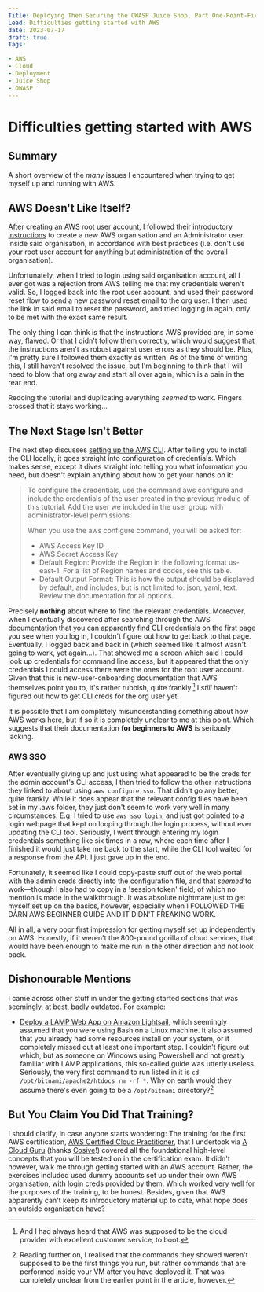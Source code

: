 ```yaml
---
Title: Deploying Then Securing the OWASP Juice Shop, Part One-Point-Five of ? 
Lead: Difficulties getting started with AWS
date: 2023-07-17
draft: true
Tags:

- AWS
- Cloud
- Deployment
- Juice Shop
- OWASP
---
```

# Difficulties getting started with AWS

## Summary

A short overview of the _many_ issues I encountered when trying to get myself up and running with AWS.

## AWS Doesn't Like Itself?

After creating an AWS root user account, I followed their [introductory instructions](https://aws.amazon.com/getting-started/guides/setup-environment/module-two/) to create a new AWS organisation and an Administrator user inside said organisation, in accordance with best practices (i.e. don't use your root user account for anything but administration of the overall organisation).

Unfortunately, when I tried to login using said organisation account, all I ever got was a rejection from AWS telling me that my credentials weren't valid.  So, I logged back into the root user account, and used their password reset flow to send a new password reset email to the org user.  I then used the link in said email to reset the password, and tried logging in again, only to be met with the exact same result.

The only thing I can think is that the instructions AWS provided are, in some way, flawed.  Or that I didn't follow them correctly, which would suggest that the instructions aren't as robust against user errors as they should be.  Plus, I'm pretty sure I followed them exactly as written.  As of the time of writing this, I still haven't resolved the issue, but I'm beginning to think that I will need to blow that org away and start all over again, which is a pain in the rear end.

Redoing the tutorial and duplicating everything _seemed_ to work.  Fingers crossed that it stays working...

## The Next Stage Isn't Better

The next step discusses [setting up the AWS CLI](https://aws.amazon.com/getting-started/guides/setup-environment/module-three/).  After telling you to install the CLI locally, it goes straight into configuration of credentials.  Which makes sense, except it dives straight into telling you what information you need, but doesn't explain anything about how to get your hands on it:

> To configure the credentials, use the command aws configure and include the credentials of the user created in the previous module of this tutorial. Add the user we included in the user group with administrator-level permissions.
> 
> When you use the aws configure command, you will be asked for:
>
> - AWS Access Key ID
> - AWS Secret Access Key
> - Default Region: Provide the Region in the following format us-east-1. For a list of Region names and codes, see this table.
> - Default Output Format: This is how the output should be displayed by default, and includes, but is not limited to: json, yaml, text. Review the documentation for all options. 

Precisely __nothing__ about where to find the relevant credentials.  Moreover, when I eventually discovered after searching through the AWS documentation that you can apparently find CLI credentials on the first page you see when you log in, I couldn't figure out how to get back to that page.  Eventually, I logged back and back in (which seemed like it almost wasn't going to work, yet again...).  That showed me a screen which said I could look up credentials for command line access, but it appeared that the only credentials I could access there were the ones for the root user account.  Given that this is new-user-onboarding documentation that AWS themselves point you to, it's rather rubbish, quite frankly.[^custserv]  I _still_ haven't figured out how to get CLI creds for the org user yet.

It is possible that I am completely misunderstanding something about how AWS works here, but if so it is completely unclear to me at this point.  Which suggests that their documentation __for beginners to AWS__ is seriously lacking. 

[^custserv]:  And I had always heard that AWS was supposed to be the cloud provider with excellent customer service, to boot.

### AWS SSO

After eventually giving up and just using what appeared to be the creds for the admin account's CLI access, I then tried to follow the other instructions they linked to about using `aws configure sso`.  That didn't go any better, quite frankly.  While it does appear that the relevant config files have been set in my .aws folder, they just don't seem to work very well in many circumstances.  E.g. I tried to use `aws sso login`, and just got pointed to a login webpage that kept on looping through the login process, without ever updating the CLI tool.  Seriously, I went through entering my login credentials something like six times in a row, where each time after I finished it would just take me back to the start, while the CLI tool waited for a response from the API.  I just gave up in the end.

Fortunately, it seemed like I could copy-paste stuff out of the web portal with the admin creds directly into the configuration file, and that _seemed_ to work—though I also had to copy in a 'session token' field, of which no mention is made in the walkthrough.  It was absolute nightmare just to get myself set up on the basics, however, especially when I FOLLOWED THE DARN AWS BEGINNER GUIDE AND IT DIDN'T FREAKING WORK.

All in all, a very poor first impression for getting myself set up independently on AWS.  Honestly, if it weren't the 800-pound gorilla of cloud services, that would have been enough to make me run in the other direction and not look back.

## Dishonourable Mentions

I came across other stuff in under the getting started sections that was seemingly, at best, badly outdated.  For example:

- [Deploy a LAMP Web App on Amazon Lightsail](https://aws.amazon.com/getting-started/guides/deploy-lamp-lightsail/), which seemingly assumed that you were using Bash on a Linux machine.  It also assumed that you already had some resources install on your system, or it completely missed out at least one important step.  I couldn't figure out which, but as someone on Windows using Powershell and not greatly familiar with LAMP applications, this so-called guide was utterly useless.  Seriously, the very first command to run listed in it is `cd /opt/bitnami/apache2/htdocs rm -rf *`.  Why on earth would they assume there's even going to be a `/opt/bitnami` directory?[^lamp]

[^lamp]:  Reading further on, I realised that the commands they showed weren't supposed to be the first things you run, but rather commands that are performed inside your VM after you have deployed it.  That was completely unclear from the earlier point in the article, however.

## But You Claim You Did That Training?

I should clarify, in case anyone starts wondering:  The training for the first AWS certification, [AWS Certified Cloud Practitioner](https://aws.amazon.com/certification/certified-cloud-practitioner/), that I undertook via [A Cloud Guru](https://www.pluralsight.com/cloud-guru) (thanks [Cosive](https://www.cosive.com/)!) covered all the foundational high-level concepts that you will be tested on in the certification exam.  It didn't however, walk me through getting started with an AWS account.  Rather, the exercises included used dummy accounts set up under their own AWS organisation, with login creds provided by them.  Which worked very well for the purposes of the training, to be honest.  Besides, given that AWS apparently can't keep its introductory material up to date, what hope does an outside organisation have?